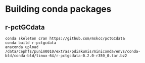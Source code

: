 # Building conda packages

## r-pctGCdata

```
conda skeleton cran https://github.com/mskcc/pctGCdata
conda build r-pctgcdata
anaconda upload /data/cephfs/punim0010/extras/pdiakumis/miniconda/envs/conda-bld/conda-bld/linux-64/r-pctgcdata-0.2.0-r350_0.tar.bz2
```
